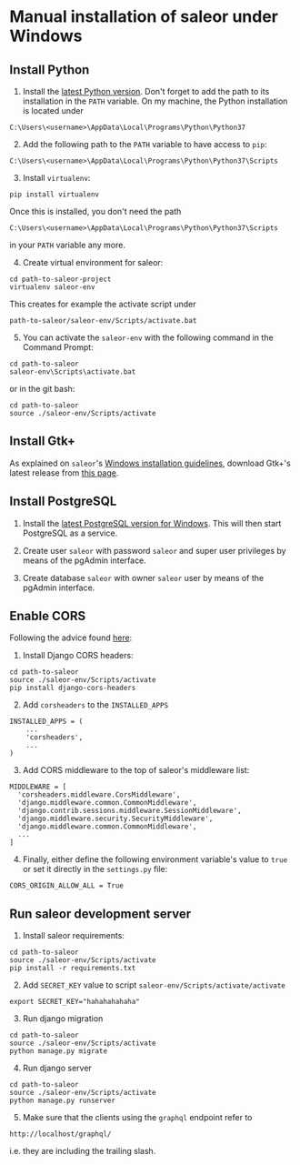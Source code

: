 # Manual installation of saleor under Windows

## Install Python

1. Install the [latest Python version](https://www.python.org/downloads/). Don't forget to add the path to its installation in the `PATH` variable. On my machine, the Python installation is located under

```
C:\Users\<username>\AppData\Local\Programs\Python\Python37
```

2. Add the following path to the `PATH` variable to have access to `pip`: 

```
C:\Users\<username>\AppData\Local\Programs\Python\Python37\Scripts
```

3. Install `virtualenv`:

```
pip install virtualenv
```

Once this is installed, you don't need the path

```
C:\Users\<username>\AppData\Local\Programs\Python\Python37\Scripts
```

in your `PATH` variable any more.

4. Create virtual environment for saleor:

```
cd path-to-saleor-project
virtualenv saleor-env
```

This creates for example the activate script under

```
path-to-saleor/saleor-env/Scripts/activate.bat
```

5. You can activate the `saleor-env` with the following command in the Command Prompt:

```
cd path-to-saleor
saleor-env\Scripts\activate.bat
```

or in the git bash:

```
cd path-to-saleor
source ./saleor-env/Scripts/activate
```

## Install Gtk+

As explained on `saleor`'s [Windows installation guidelines](https://saleor.readthedocs.io/en/latest/gettingstarted/installation-windows.html), download Gtk+'s latest release from [this page](https://github.com/tschoonj/GTK-for-Windows-Runtime-Environment-Installer/releases).

## Install PostgreSQL

1. Install the [latest PostgreSQL version for Windows](https://www.postgresql.org/download/windows/). This will then start PostgreSQL as a service.

2. Create user `saleor` with password `saleor` and super user privileges by means of the pgAdmin interface.

3. Create database `saleor` with owner `saleor` user by means of the pgAdmin interface.

## Enable CORS

Following the advice found [here](https://github.com/ottoyiu/django-cors-headers/#configuration):

1. Install Django CORS headers:

```
cd path-to-saleor
source ./saleor-env/Scripts/activate
pip install django-cors-headers
```

2. Add `corsheaders` to the `INSTALLED_APPS`

```
INSTALLED_APPS = (
    ...
    'corsheaders',
    ...
)
```

3. Add CORS middleware to the top of saleor's middleware list:

```
MIDDLEWARE = [
  'corsheaders.middleware.CorsMiddleware',
  'django.middleware.common.CommonMiddleware',
  'django.contrib.sessions.middleware.SessionMiddleware',
  'django.middleware.security.SecurityMiddleware',
  'django.middleware.common.CommonMiddleware',
  ...
]
```

4. Finally, either define the following environment variable's value to `true` or set it directly in the `settings.py` file:

```
CORS_ORIGIN_ALLOW_ALL = True
```

## Run saleor development server

1. Install saleor requirements:

```
cd path-to-saleor
source ./saleor-env/Scripts/activate
pip install -r requirements.txt
```

2. Add `SECRET_KEY` value to script `saleor-env/Scripts/activate/activate`

```
export SECRET_KEY="hahahahahaha"
```

3. Run django migration

```
cd path-to-saleor
source ./saleor-env/Scripts/activate
python manage.py migrate
```

4. Run django server

```
cd path-to-saleor
source ./saleor-env/Scripts/activate
python manage.py runserver
```

5. Make sure that the clients using the `graphql` endpoint refer to 

```
http://localhost/graphql/
```

i.e. they are including the trailing slash.